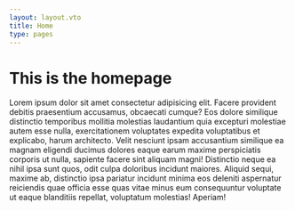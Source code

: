 ```yaml
---
layout: layout.vto
title: Home
type: pages
---
```

# This is the homepage

Lorem ipsum dolor sit amet consectetur adipisicing elit. Facere provident debitis praesentium accusamus, obcaecati cumque? Eos dolore similique distinctio temporibus mollitia molestias laudantium quia excepturi molestiae autem esse nulla, exercitationem voluptates expedita voluptatibus et explicabo, harum architecto. Velit nesciunt ipsam accusantium similique ea magnam eligendi ducimus dolores eaque earum maxime perspiciatis corporis ut nulla, sapiente facere sint aliquam magni! Distinctio neque ea nihil ipsa sunt quos, odit culpa doloribus incidunt maiores. Aliquid sequi, maxime ab, distinctio ipsa pariatur incidunt minima eos deleniti aspernatur reiciendis quae officia esse quas vitae minus eum consequuntur voluptate ut eaque blanditiis repellat, voluptatum molestias! Aperiam!
